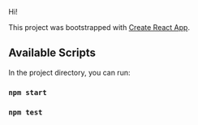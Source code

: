Hi!

This project was bootstrapped with
[Create React App](https://github.com/facebook/create-react-app).

## Available Scripts
In the project directory, you can run:

### `npm start`
### `npm test`
